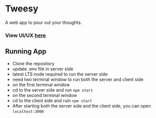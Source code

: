 # Tweesy

A web app to pour out your thoughts.

### View UI/UX [here](https://www.behance.net/gallery/129324425/Tweesy?share=1)

## Running App

- Clone the repository
- update .env file in server side
- latest LTS node required to run the server side
- need two terminal window to run both the server and client side
- on the first terminal window
- cd to the server side and run `npm start`
- on the second terminal window
- cd to the client side and ruin `npm start`
- After starting both the server side and the client side, you can open `localhost:3000`

<!--  -->
